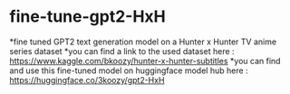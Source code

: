 # fine-tune-gpt2-HxH
*fine tuned GPT2 text generation model on a Hunter x Hunter TV anime series dataset
*you can find a link to the used dataset here : https://www.kaggle.com/bkoozy/hunter-x-hunter-subtitles
*you can find and use this fine-tuned model on huggingface model hub here : https://huggingface.co/3koozy/gpt2-HxH

